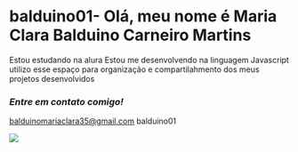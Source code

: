 # balduino01- Olá, meu nome é Maria Clara Balduino Carneiro Martins 
Estou estudando na alura
Estou me desenvolvendo na linguagem Javascript 
utilizo esse espaço para organização e compartilahmento dos meus projetos desenvolvidos

### *Entre em contato comigo!*
balduinomariaclara35@gmail.com 
balduino01 

![](https://images.app.goo.gl/KCcQxroa953nSBUq6)
